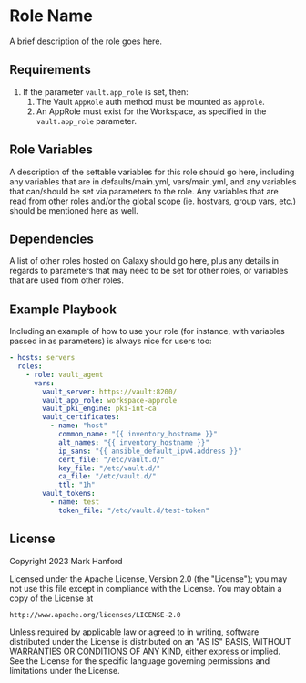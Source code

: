 Role Name
=========

A brief description of the role goes here.

Requirements
------------

1. If the parameter `vault.app_role` is set, then:
   1. The Vault `AppRole` auth method must be mounted as `approle`.
   1. An AppRole must exist for the Workspace, as specified in the `vault.app_role` parameter.

Role Variables
--------------

A description of the settable variables for this role should go here, including any variables that are in defaults/main.yml, vars/main.yml, and any variables that can/should be set via parameters to the role. Any variables that are read from other roles and/or the global scope (ie. hostvars, group vars, etc.) should be mentioned here as well.

Dependencies
------------

A list of other roles hosted on Galaxy should go here, plus any details in regards to parameters that may need to be set for other roles, or variables that are used from other roles.

Example Playbook
----------------

Including an example of how to use your role (for instance, with variables passed in as parameters) is always nice for users too:

```yaml
- hosts: servers
  roles:
    - role: vault_agent
      vars:
        vault_server: https://vault:8200/
        vault_app_role: workspace-approle
        vault_pki_engine: pki-int-ca
        vault_certificates:
          - name: "host"
            common_name: "{{ inventory_hostname }}"
            alt_names: "{{ inventory_hostname }}"
            ip_sans: "{{ ansible_default_ipv4.address }}"
            cert_file: "/etc/vault.d/"
            key_file: "/etc/vault.d/"
            ca_file: "/etc/vault.d/"
            ttl: "1h"
        vault_tokens:
          - name: test
            token_file: "/etc/vault.d/test-token"
```

License
-------

Copyright 2023 Mark Hanford

Licensed under the Apache License, Version 2.0 (the "License");
you may not use this file except in compliance with the License.
You may obtain a copy of the License at

    http://www.apache.org/licenses/LICENSE-2.0

Unless required by applicable law or agreed to in writing, software
distributed under the License is distributed on an "AS IS" BASIS,
WITHOUT WARRANTIES OR CONDITIONS OF ANY KIND, either express or implied.
See the License for the specific language governing permissions and
limitations under the License.
